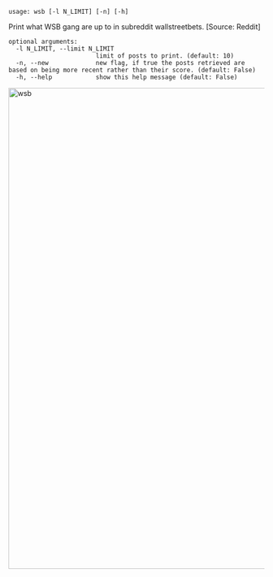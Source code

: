 ```
usage: wsb [-l N_LIMIT] [-n] [-h]
```

Print what WSB gang are up to in subreddit wallstreetbets. [Source: Reddit]

```
optional arguments:
  -l N_LIMIT, --limit N_LIMIT
                        limit of posts to print. (default: 10)
  -n, --new             new flag, if true the posts retrieved are based on being more recent rather than their score. (default: False)
  -h, --help            show this help message (default: False)
```

<img width="947" alt="wsb" src="https://user-images.githubusercontent.com/25267873/108612074-d5afce00-73dc-11eb-80ca-8ecfad12020c.png">
